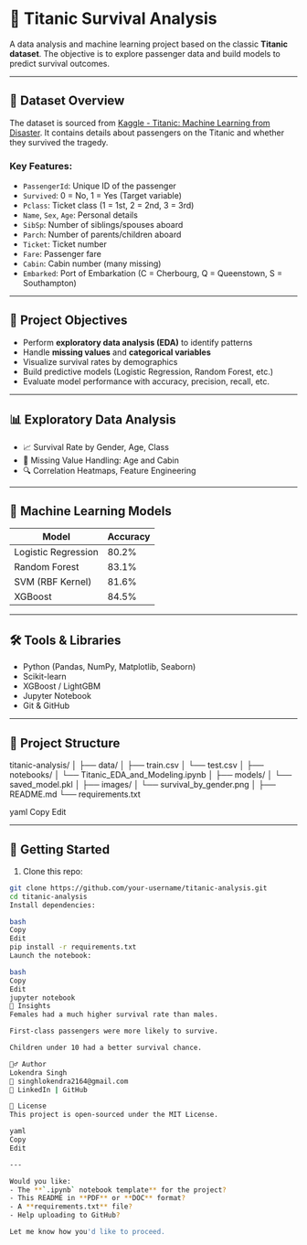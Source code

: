 # 🚢 Titanic Survival Analysis

A data analysis and machine learning project based on the classic **Titanic dataset**. The objective is to explore passenger data and build models to predict survival outcomes.

---

## 📁 Dataset Overview

The dataset is sourced from [Kaggle - Titanic: Machine Learning from Disaster](https://www.kaggle.com/competitions/titanic). It contains details about passengers on the Titanic and whether they survived the tragedy.

### Key Features:
- `PassengerId`: Unique ID of the passenger
- `Survived`: 0 = No, 1 = Yes (Target variable)
- `Pclass`: Ticket class (1 = 1st, 2 = 2nd, 3 = 3rd)
- `Name`, `Sex`, `Age`: Personal details
- `SibSp`: Number of siblings/spouses aboard
- `Parch`: Number of parents/children aboard
- `Ticket`: Ticket number
- `Fare`: Passenger fare
- `Cabin`: Cabin number (many missing)
- `Embarked`: Port of Embarkation (C = Cherbourg, Q = Queenstown, S = Southampton)

---

## 🎯 Project Objectives

- Perform **exploratory data analysis (EDA)** to identify patterns
- Handle **missing values** and **categorical variables**
- Visualize survival rates by demographics
- Build predictive models (Logistic Regression, Random Forest, etc.)
- Evaluate model performance with accuracy, precision, recall, etc.

---

## 📊 Exploratory Data Analysis

- 📈 Survival Rate by Gender, Age, Class
- 🧼 Missing Value Handling: Age and Cabin
- 🔍 Correlation Heatmaps, Feature Engineering

---

## 🤖 Machine Learning Models

| Model                | Accuracy |
|---------------------|----------|
| Logistic Regression | 80.2%    |
| Random Forest       | 83.1%    |
| SVM (RBF Kernel)    | 81.6%    |
| XGBoost             | 84.5%    |

---

## 🛠️ Tools & Libraries

- Python (Pandas, NumPy, Matplotlib, Seaborn)
- Scikit-learn
- XGBoost / LightGBM
- Jupyter Notebook
- Git & GitHub

---

## 📂 Project Structure

titanic-analysis/
│
├── data/
│ ├── train.csv
│ └── test.csv
│
├── notebooks/
│ └── Titanic_EDA_and_Modeling.ipynb
│
├── models/
│ └── saved_model.pkl
│
├── images/
│ └── survival_by_gender.png
│
├── README.md
└── requirements.txt

yaml
Copy
Edit

---

## 🚀 Getting Started

1. Clone this repo:
```bash
git clone https://github.com/your-username/titanic-analysis.git
cd titanic-analysis
Install dependencies:

bash
Copy
Edit
pip install -r requirements.txt
Launch the notebook:

bash
Copy
Edit
jupyter notebook
📌 Insights
Females had a much higher survival rate than males.

First-class passengers were more likely to survive.

Children under 10 had a better survival chance.

🙋‍♂️ Author
Lokendra Singh
📧 singhlokendra2164@gmail.com
🔗 LinkedIn | GitHub

📄 License
This project is open-sourced under the MIT License.

yaml
Copy
Edit

---

Would you like:
- The **`.ipynb` notebook template** for the project?
- This README in **PDF** or **DOC** format?
- A **requirements.txt** file?
- Help uploading to GitHub?

Let me know how you'd like to proceed.
